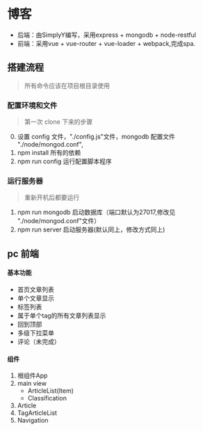 # 博客
- 后端：由SimplyY编写，采用express + mongodb + node-restful
- 前端：采用vue + vue-router + vue-loader + webpack,完成spa.

## 搭建流程
> 所有命令应该在项目根目录使用

### 配置环境和文件
> 第一次 clone 下来的步骤

0. 设置 config 文件，"./config.js"文件，mongodb 配置文件 "./node/mongod.conf",
1. npm install 所有的依赖
2. npm run config 运行配置脚本程序  

### 运行服务器
> 重新开机后都要运行

1. npm run mongodb 启动数据库（端口默认为27017,修改见 "./node/mongod.conf"文件）
2. npm run server 启动服务器(默认同上，修改方式同上)

## pc 前端

#### 基本功能
- 首页文章列表
- 单个文章显示
- 标签列表
- 属于单个tag的所有文章列表显示
- 回到顶部
- 多级下拉菜单
- 评论（未完成）

#### 组件
1. 根组件App
2. main view
    - ArticleList(Item)
    - Classification
3. Article
4. TagArticleList
5. Navigation
